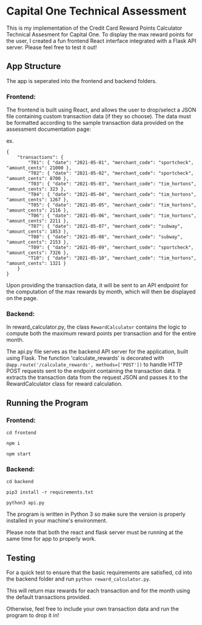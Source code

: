 # Capital One Technical Assessment
This is my implementation of the Credit Card Reward Points Calculator Technical Assesment for Capital One. To display the max reward points for the user, I created a fun frontend React interface integrated with a Flask API server. Please feel free to test it out! 

## App Structure
The app is seperated into the frontend and backend folders. 

### Frontend: 
The frontend is built using React, and allows the user to drop/select a JSON file containing custom transaction data (if they so choose). The data must be formatted according to the sample transaction data provided on the assessment documentation page: 

ex.
```
{
    "transactions": {
        "T01": { "date": "2021-05-01", "merchant_code": "sportcheck", "amount_cents": 21000 },
        "T02": { "date": "2021-05-02", "merchant_code": "sportcheck", "amount_cents": 8700 },
        "T03": { "date": "2021-05-03", "merchant_code": "tim_hortons", "amount_cents": 323 },
        "T04": { "date": "2021-05-04", "merchant_code": "tim_hortons", "amount_cents": 1267 },
        "T05": { "date": "2021-05-05", "merchant_code": "tim_hortons", "amount_cents": 2116 },
        "T06": { "date": "2021-05-06", "merchant_code": "tim_hortons", "amount_cents": 2211 },
        "T07": { "date": "2021-05-07", "merchant_code": "subway", "amount_cents": 1853 },
        "T08": { "date": "2021-05-08", "merchant_code": "subway", "amount_cents": 2153 },
        "T09": { "date": "2021-05-09", "merchant_code": "sportcheck", "amount_cents": 7326 },
        "T10": { "date": "2021-05-10", "merchant_code": "tim_hortons", "amount_cents": 1321 }
    }
}
```

Upon providing the transaction data, it will be sent to an API endpoint for the computation of the max rewards by month, which will then be displayed on the page. 

### Backend: 
In reward_calculator.py, the class `RewardCalculator` contains the logic to compute both the maximum reward points per transaction and for the entire month. 

The api.py file serves as the backend API server for the application, built using Flask. The function 'calculate_rewards' is decorated with ```@app.route('/calculate_rewards', methods=['POST'])``` to handle HTTP POST requests sent to the endpoint containing the transaction data. It extracts the transaction data from the request JSON and passes it to the RewardCalculator class for reward calculation.

## Running the Program
### Frontend:

```cd frontend```

```npm i```

```npm start```

### Backend: 

```cd backend```

```pip3 install -r requirements.txt```

```python3 api.py```

The program is written in Python 3 so make sure the version is properly installed in your machine's environment. 

Please note that both the react and flask server must be running at the same time for app to properly work. 

## Testing 
For a quick test to ensure that the basic requirements are satisfied, cd into the backend folder and run ```python reward_calculator.py```. 

This will return max rewards for each transaction and for the month using the default transactions provided. 

Otherwise, feel free to include your own transaction data and run the program to drop it in!
